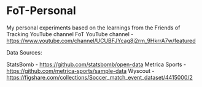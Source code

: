 # FoT-Personal
My personal experiments based on the learnings from the Friends of Tracking YouTube channel
FoT YouTube channel - https://www.youtube.com/channel/UCUBFJYcag8j2rm_9HkrrA7w/featured

Data Sources:

StatsBomb - https://github.com/statsbomb/open-data
Metrica Sports - https://github.com/metrica-sports/sample-data
Wyscout - https://figshare.com/collections/Soccer_match_event_dataset/4415000/2
